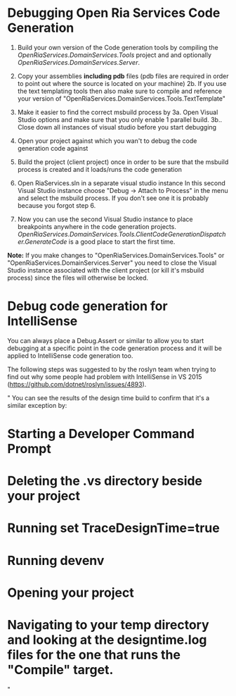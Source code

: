 # Debugging Open Ria Services Code Generation

1.  Build your own version of the Code generation tools by compiling the _OpenRiaServices.DomainServices.Tools_ project and and optionally _OpenRiaServices.DomainServices.Server_.
2.  Copy your assemblies **including pdb** files (pdb files are required in order to point out where the source is located on your machine)
2b.  If you use the text templating tools then also make sure to compile and reference your version of "OpenRiaServices.DomainServices.Tools.TextTemplate"

3. Make it easier to find the correct msbuild process by
3a. Open Visual Studio options and make sure that you only enable 1 parallel build.
3b.. Close down all instances of visual studio before you start debugging

4. Open your project against which you wan't to debug the code generation code against
5. Build the project (client project) once in order to be sure that the msbuild process is created and it loads/runs the code generation
6. Open RiaServices.sln in a separate visual studio instance
In this second Visual Studio instance choose "Debug -> Attach to Process" in the menu and select the msbuild process. If you don't see one it is probably because you forgot step 6.
7. Now you can use the second Visual  Studio instance to place breakpoints anywhere in the code generation projects.
_OpenRiaServices.DomainServices.Tools.ClientCodeGenerationDispatcher.GenerateCode_ is a good place to start the first time.

**Note:** If you make changes to "OpenRiaServices.DomainServices.Tools" or "OpenRiaServices.DomainServices.Server" you need to close the Visual Studio instance associated with the client project (or kill it's msbuild process) since the files will otherwise be locked.

# Debug code generation for IntelliSense 

You can always place a Debug.Assert or similar to allow you to start debugging at a specific point in the code generation process and it will be applied to IntelliSense code generation too.

The following steps was suggested to by the roslyn team when trying to find out why some people had problem with IntelliSense in VS 2015 (https://github.com/dotnet/roslyn/issues/4893).

"
You can see the results of the design time build to confirm that it's a similar exception by:
# Starting a Developer Command Prompt
# Deleting the .vs directory beside your project
# Running  set TraceDesignTime=true  
# Running  devenv  
# Opening your project
# Navigating to your temp directory and looking at the  <guid>designtime.log  files for the one that runs the "Compile" target.
"